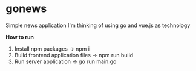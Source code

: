 # gonews

Simple news application
I'm thinking of using go and vue.js as technology


**How to run** 

1. Install npm packages -> npm i 
2. Build frontend application files -> npm run build
3. Run server application -> go run main.go